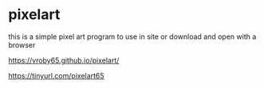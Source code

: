# pixelart
this is a simple pixel art 
program to use in site or download and open with a browser

https://vroby65.github.io/pixelart/

https://tinyurl.com/pixelart65


